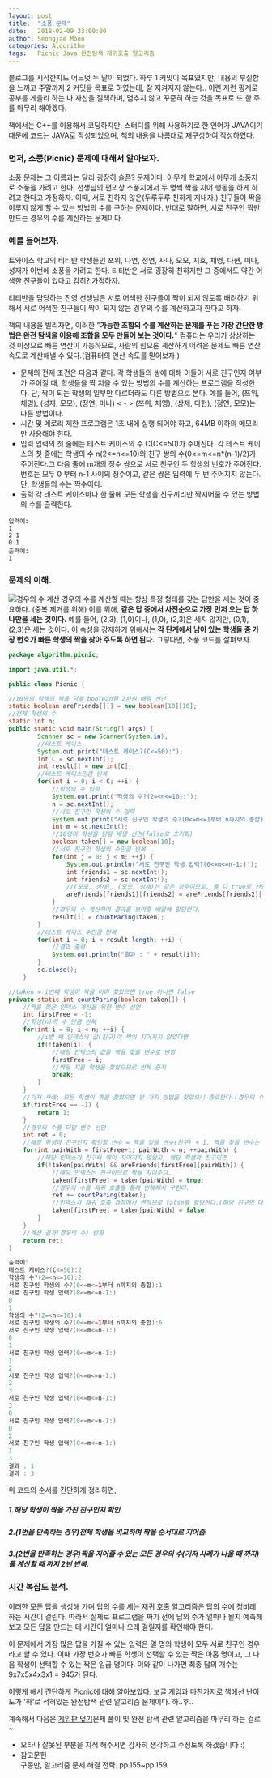 ```yaml
---
layout: post
title:  "소풍 문제"
date:   2018-02-09 23:00:00
author: Seongjae Moon
categories: Algorithm
tags:   Picnic Java 완전탐색 재귀호출 알고리즘
---
```


블로그를 시작한지도 어느덧 두 달이 되었다. 하루 1 커밋이 목표였지만, 내용의 부실함을 느끼고 주말까지 2 커밋을 목표로 하였는데, 잘 지켜지지 않는다.. 이런 저런 핑계로 공부를 게을리 하는 나 자신을 질책하며, 멈추지 않고 꾸준히 하는 것을 목표로 또 한 주를 마무리 해야겠다.

책에서는 C++를 이용해서 코딩하지만, 스터디를 위해 사용하기로 한 언어가 JAVA이기 때문에 코드는 JAVA로 작성되었으며, 책의 내용을 나름대로 재구성하여 작성하였다.

### 먼저, 소풍(Picnic) 문제에 대해서 알아보자.
소풍 문제는 그 이름과는 달리 굉장히 슬픈? 문제이다. 아무개 학교에서 아무개 소풍지로 소풍을 가려고 한다. 선생님의 편의상 소풍지에서 두 명씩 짝을 지어 행동을 하게 하려고 한다고 가정하자. 이때, 서로 친하지 않은(두루두루 친하게 지내자.) 친구들이 짝을 이루지 않게 할 수 있는 방법의 수를 구하는 문제이다. 반대로 말하면, 서로 친구인 짝만 만드는 경우의 수를 계산하는 문제이다.

### 예를 들어보자.
트와이스 학교의 티티반 학생들인 쯔위, 나연, 정연, 사나, 모모, 지효, 채영, 다현, 미나, ~~성재~~가 이번에 소풍을 가려고 한다. 티티반은 서로 굉장히 친하지만 그 중에서도 약간 어색한 친구들이 있다고 감히? 가정하자.

티티반을 담당하는 진영 선생님은 서로 어색한 친구들이 짝이 되지 않도록 배려하기 위해서 서로 어색한 친구들이 짝이 되지 않는 경우의 수를 계산하고자 한다고 하자.  

책의 내용을 빌리자면, 이러한 "**가능한 조합의 수를 계산하는 문제를 푸는 가장 간단한 방법은 완전 탐색을 이용해 조합을 모두 만들어 보는 것이다.**" 컴퓨터는 우리가 상상하는 것 이상으로 빠른 연산이 가능하므로, 사람의 힘으론 계산하기 어려운 문제도 빠른 연산 속도로 계산해낼 수 있다.(컴퓨터의 연산 속도를 믿어보자.)

- 문제의 전제 조건은 다음과 같다.
각 학생들의 쌍에 대해 이들이 서로 친구인지 여부가 주어질 때, 학생들을 짝 지을 수 있는 방법의 수를 계산하는 프로그램을 작성한다. 단, 짝이 되는 학생의 일부만 다르더라도 다른 방법으로 본다.
예를 들어, (쯔위, 채영), (성재, 모모), (정연, 미나) < - > (쯔위, 채영), (상제, 다현), (정연, 모모)는 다른 방법이다.
- 시간 및 메로리 제한
프로그램은 1초 내에 실행 되어야 하고, 64MB 이하의 메모리만 사용해야 한다.
- 입력
입력의 첫 줄에는 테스트 케이스의 수 C(C<=50)가 주어진다. 각 테스트 케이스의 첫 줄에는 학생의 수 n(2<=n<=10)와 친구 쌍의 수(0<=m<=n*(n-1)/2)가 주어진다.그 다음 줄에 m개의 정수 쌍으로 서로 친구인 두 학생의 번호가 주어진다. 번호는 모두 0 부터 n-1 사이의 정수이고, 같은 쌍은 입력에 두 번 주어지지 않는다. 단, 학생들의 수는 짝수이다.
- 출력
각 테스트 케이스마다 한 줄에 모든 학생을 친구끼리만 짝지어줄 수 있는 방법의 수를 출력한다.
```
입력예:
1
2 1
0 1
출력예:
1
```

### 문제의 이해.
![경우의 수 계산](/assets/uploads/algorithm/picnic.png)
경우의 수를 계산할 때는 항상 특정 형태를 갖는 답만을 세는 것이 중요하다. (중복 제거를 위해) 이를 위해, **같은 답 중에서 사전순으로 가장 먼저 오는 답 하나만을 세는 것이다.**
예를 들어, (2,3), (1,0)이나, (1,0), (2,3)은 세지 않지만, (0,1), (2,3)은 세는 것이다. 이 속성을 강제하기 위해서는 **각 단계에서 남아 있는 학생들 중 가장 번호가 빠른 학생의 짝을 찾아 주도록 하면 된다.** 그렇다면, 소풍 코드를 살펴보자.
```java
package algorithm.picnic;

import java.util.*;

public class Picnic {

//10명의 학생의 짝을 담을 boolean형 2차원 배열 선언
static boolean areFriends[][] = new boolean[10][10];
//전체 학생의 수
static int n;
public static void main(String[] args) {
		Scanner sc = new Scanner(System.in);
		//테스트 케이스
		System.out.print("테스트 케이스?(C<=50):");
		int C = sc.nextInt();
		int result[] = new int[C];
		//테스트 케이스만큼 반복
		for(int i = 0; i < C; ++i) {
			//학생의 수 입력
			System.out.print("학생의 수?(2=<n<=10):");
			n = sc.nextInt();
			//서로 친구인 학생의 수 입력
			System.out.print("서로 친구인 학생의 수?(0<=m<=1부터 n까지의 총합):");
			int m = sc.nextInt();
			//10명의 학생을 담을 배열 선언(false로 초기화)
			boolean taken[] = new boolean[10];
			//서로 친구인 학생의 수만큼 반복
			for(int j = 0; j < m; ++j) {
				System.out.println("서로 친구인 학생 입력?(0<=m<=n-1:)");
				int friends1 = sc.nextInt();
				int friends2 = sc.nextInt();
				//(모모, 성재), (모모, 성재)는 같은 경우이므로, 둘 다 true로 선언.
				areFriends[friends1][friends2] = areFriends[friends2][friends1] = true;
			}
			//경우의 수 계산하여 결과를 보여줄 배열에 할당한다.
			result[i] = countParing(taken);
		}
		//테스트 케이스 수만큼 반복
		for(int i = 0; i < result.length; ++i) {
			//결과 출력
			System.out.println("결과 : " + result[i]);
		}
		sc.close();
	}

//taken = i번째 학생이 짝을 이미 찾았으면 true 아니면 false
private static int countParing(boolean taken[]) {
	//짝을 찾은 인덱스 계산을 위한 변수 선언
	int firstFree = -1;
	//학생(n)의 수 만큼 반복
	for(int i = 0; i < n; ++i) {
		//i번 째 인덱스의 값(친구)이 짝이 지어지지 않았다면
		if(!taken[i]) {
			//해당 인덱스의 값을 짝을 찾을 변수로 변경
			firstFree = i;
			//짝을 지을 학생을 찾았으므로 반복 중지
			break;
		}
	}
	//기저 사례: 모든 학생이 짝을 찾았으면 한 가지 방법을 찾았으니 종료한다.(경우의 수 하나 찾음!)
	if(firstFree == -1) {
		return 1;
	}
	//경우의 수를 더할 변수 선언
	int ret = 0;
	//해당 학생과 친구인지 확인할 변수 = 짝을 찾을 변수(친구) + 1, 짝을 찾을 변수는 전체 학생의 수 만큼 반복
	for(int pairWith = firstFree+1; pairWith < n; ++pairWith) {
		//해당 인덱스가 친구와 짝이 지어지지 않았고, 해당 학생과 친구이면
		if(!taken[pairWith] && areFriends[firstFree][pairWith]) {
			//해당 인덱스는 친구이므로 짝을 지어준다.
			taken[firstFree] = taken[pairWith] = true;
			//경우의 수를 재귀 호출를 통해 반복해서 구한다.
			ret += countParing(taken);
			//인덱스가 재귀 호출 과정에서 변하므로 false를 할당한다.(해당 친구의 다음 짝을 계산해야 하므로)
			taken[firstFree] = taken[pairWith] = false;
		}
	}
	//계산 결과(경우의 수) 반환
	return ret;
}

출력예:
테스트 케이스?(C<=50):2
학생의 수?(2=<n<=10):2
서로 친구인 학생의 수?(0<=m<=1부터 n까지의 총합):1
서로 친구인 학생 입력?(0<=m<=n-1:)
0
1
학생의 수?(2=<n<=10):4
서로 친구인 학생의 수?(0<=m<=1부터 n까지의 총합):6
서로 친구인 학생 입력?(0<=m<=n-1:)
0
1
서로 친구인 학생 입력?(0<=m<=n-1:)
1
2
서로 친구인 학생 입력?(0<=m<=n-1:)
2
3
서로 친구인 학생 입력?(0<=m<=n-1:)
3
0
서로 친구인 학생 입력?(0<=m<=n-1:)
0
2
서로 친구인 학생 입력?(0<=m<=n-1:)
1
3
결과 : 1
결과 : 3
```
위 코드의 순서를 간단하게 정리하면,
##### 1.해당 학생이 짝을 가진 친구인지 확인.
##### 2.(1번을 만족하는 경우)전체 학생을 비교하며 짝을 순서대로 지어줌.
##### 3.(2번을 만족하는 경우)짝을 지어줄 수 있는 모든 경우의 수(기저 사례가 나올 때 까지)를 계산할 때 까지 2번 반복.

### 시간 복잡도 분석.
이러한 모든 답을 생성해 가며 답의 수를 세는 재귀 호출 알고리즘은 답의 수에 정비례 하는 시간이 걸린다. 따라서 실제로 프로그램을 짜기 전에 답의 수가 얼마나 될지 예측해 보고 모든 답을 만드는 데 시간이 얼마나 오래 걸릴지를 확인해야 한다.

이 문제에서 가장 많은 답을 가질 수 있는 입력은 열 명의 학생이 모두 서로 친구인 경우라고 할 수 있다. 이때 가장 번호가 빠른 학생이 선택할 수 있는 짝은 아홉 명이고, 그 다음 학생이 선택할 수 있는 짝은 일곱 명이다. 이와 같이 나가면 최종 답의 개수는 9x7x5x4x3x1 = 945가 된다.

이렇게 해서 간단하게 Picnic에 대해 알아보았다. [보글 게임](https://seongjaemoon.github.io/2018/01/27/algorithmBoggleGame/)과 마찬가지로 책에선 난이도가 '하'로 적혀있는 완전탐색 관련 알고리즘 문제이다. 하..후..

계속해서 다음은 [게임판 덮기](https://seongjaemoon.github.io/2018/02/18/algorithmBoardCover/)문제 풀이 및 완전 탐색 관련 알고리즘을 마무리 하는 걸로~

* 오타나 잘못된 부분을 지적 해주시면 감사히 생각하고 수정토록 하겠습니다 :)
* 참고문헌<br>
구종만, 알고리즘 문제 해결 전략. pp.155~pp.159.
